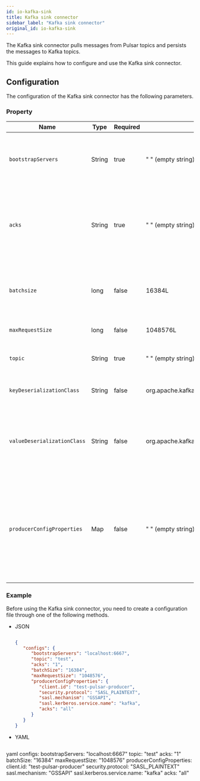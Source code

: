 ```yaml
---
id: io-kafka-sink
title: Kafka sink connector
sidebar_label: "Kafka sink connector"
original_id: io-kafka-sink
---
```


The Kafka sink connector pulls messages from Pulsar topics and persists the messages
to Kafka topics.

This guide explains how to configure and use the Kafka sink connector.

## Configuration

The configuration of the Kafka sink connector has the following parameters.

### Property

| Name | Type| Required | Default | Description 
|------|----------|---------|-------------|-------------|
|  `bootstrapServers` |String| true | " " (empty string) | A comma-separated list of host and port pairs for establishing the initial connection to the Kafka cluster. |
|`acks`|String|true|" " (empty string) |The number of acknowledgments that the producer requires the leader to receive before a request completes. <br />This controls the durability of the sent records.
|`batchsize`|long|false|16384L|The batch size that a Kafka producer attempts to batch records together before sending them to brokers.
|`maxRequestSize`|long|false|1048576L|The maximum size of a Kafka request in bytes.
|`topic`|String|true|" " (empty string) |The Kafka topic which receives messages from Pulsar.
| `keyDeserializationClass` | String|false | org.apache.kafka.common.serialization.StringSerializer | The serializer class for Kafka producers to serialize keys.
| `valueDeserializationClass` | String|false | org.apache.kafka.common.serialization.ByteArraySerializer | The serializer class for Kafka producers to serialize values.<br /><br />The serializer is set by a specific implementation of [`KafkaAbstractSink`](https://github.com/apache/pulsar/blob/master/pulsar-io/kafka/src/main/java/org/apache/pulsar/io/kafka/KafkaAbstractSink.java).
|`producerConfigProperties`|Map|false|" " (empty string)|The producer configuration properties to be passed to producers. <br /><br />**Note:  other properties specified in the connector configuration file take precedence over this configuration**.


### Example

Before using the Kafka sink connector, you need to create a configuration file through one of the following methods.

* JSON 

  ```json
  
  {
     "configs": {
        "bootstrapServers": "localhost:6667",
        "topic": "test",
        "acks": "1",
        "batchSize": "16384",
        "maxRequestSize": "1048576",
        "producerConfigProperties": {
           "client.id": "test-pulsar-producer",
           "security.protocol": "SASL_PLAINTEXT",
           "sasl.mechanism": "GSSAPI",
           "sasl.kerberos.service.name": "kafka",
           "acks": "all" 
        }
     }
  }

* YAML
  
  ```

yaml
  configs:
      bootstrapServers: "localhost:6667"
      topic: "test"
      acks: "1"
      batchSize: "16384"
      maxRequestSize: "1048576"
      producerConfigProperties:
          client.id: "test-pulsar-producer"
          security.protocol: "SASL_PLAINTEXT"
          sasl.mechanism: "GSSAPI"
          sasl.kerberos.service.name: "kafka"
          acks: "all"   
  ```
